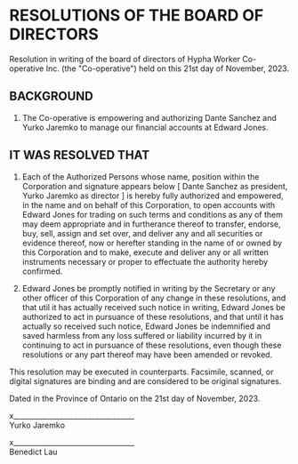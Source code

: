 # RESOLUTIONS OF THE BOARD OF DIRECTORS
Resolution in writing of the board of directors of Hypha Worker Co-operative Inc. (the "Co-operative") held on this 21st day of November, 2023.

## BACKGROUND
1. The Co-operative is empowering and authorizing Dante Sanchez and Yurko Jaremkο to manage our financial accounts at Edward Jones.

## IT WAS RESOLVED THAT
1. Each of the Authorized Persons whose name, position within the Corporation and signature appears below [ Dante Sanchez as president, Yurko Jaremkο as director ] is hereby fully authorized and empowered, in the name and on behalf of this Corporation, to open accounts with Edward Jones for trading on such terms and conditions as any of them may deem appropriate and in furtherance thereof to transfer, endorse, buy, sell, assign and set over, and deliver any and all securities or evidence thereof, now or herefter standing in the name of or owned by this Corporation and to make, execute and deliver any or all written instruments necessary or proper to effectuate the authority hereby confirmed.

2. Edward Jones be promptly notified in writing by the Secretary or any other officer of this Corporation of any change in these resolutions, and that util it has actually received such notice in writing, Edward Jones be authorized to act in pursuance of these resolutions, and that until it has actually so received such notice, Edward Jones be indemnified and saved harmless from any loss suffered or liability incurred by it in continuing to act in pursuance of these resolutions, even though these resolutions or any part thereof may have been amended or revoked.

This resolution may be executed in counterparts. Facsimile, scanned, or digital signatures are binding and are considered to be original signatures.

Dated in the Province of Ontario on the 21st day of November, 2023.



x__________________________________  
Yurko Jaremkο

x__________________________________  
Benedict Lau
